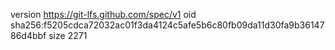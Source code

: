version https://git-lfs.github.com/spec/v1
oid sha256:f5205cdca72032ac01f3da4124c5afe5b6c80fb09da11d30fa9b3614786d4bbf
size 2271
